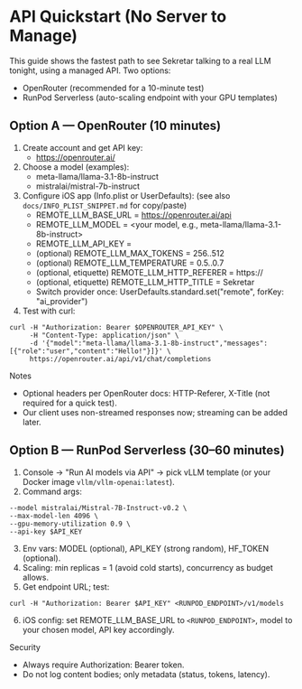 API Quickstart (No Server to Manage)
===================================

This guide shows the fastest path to see Sekretar talking to a real LLM tonight, using a managed API. Two options:
- OpenRouter (recommended for a 10-minute test)
- RunPod Serverless (auto-scaling endpoint with your GPU templates)

Option A — OpenRouter (10 minutes)
----------------------------------
1) Create account and get API key:
   - https://openrouter.ai/
2) Choose a model (examples):
   - meta-llama/llama-3.1-8b-instruct
   - mistralai/mistral-7b-instruct
3) Configure iOS app (Info.plist or UserDefaults): (see also `docs/INFO_PLIST_SNIPPET.md` for copy/paste)
   - REMOTE_LLM_BASE_URL = https://openrouter.ai/api
   - REMOTE_LLM_MODEL = <your model, e.g., meta-llama/llama-3.1-8b-instruct>
   - REMOTE_LLM_API_KEY = <your OpenRouter key>
   - (optional) REMOTE_LLM_MAX_TOKENS = 256..512
   - (optional) REMOTE_LLM_TEMPERATURE = 0.5..0.7
   - (optional, etiquette) REMOTE_LLM_HTTP_REFERER = https://<your-site-or-repo>
   - (optional, etiquette) REMOTE_LLM_HTTP_TITLE = Sekretar
   - Switch provider once: UserDefaults.standard.set("remote", forKey: "ai_provider")
4) Test with curl:
```
curl -H "Authorization: Bearer $OPENROUTER_API_KEY" \
     -H "Content-Type: application/json" \
     -d '{"model":"meta-llama/llama-3.1-8b-instruct","messages":[{"role":"user","content":"Hello!"}]}' \
     https://openrouter.ai/api/v1/chat/completions
```
Notes
- Optional headers per OpenRouter docs: HTTP-Referer, X-Title (not required for a quick test).
- Our client uses non-streamed responses now; streaming can be added later.

Option B — RunPod Serverless (30–60 minutes)
-------------------------------------------
1) Console → "Run AI models via API" → pick vLLM template (or your Docker image `vllm/vllm-openai:latest`).
2) Command args:
```
--model mistralai/Mistral-7B-Instruct-v0.2 \
--max-model-len 4096 \
--gpu-memory-utilization 0.9 \
--api-key $API_KEY
```
3) Env vars: MODEL (optional), API_KEY (strong random), HF_TOKEN (optional).
4) Scaling: min replicas = 1 (avoid cold starts), concurrency as budget allows.
5) Get endpoint URL; test:
```
curl -H "Authorization: Bearer $API_KEY" <RUNPOD_ENDPOINT>/v1/models
```
6) iOS config: set REMOTE_LLM_BASE_URL to `<RUNPOD_ENDPOINT>`, model to your chosen model, API key accordingly.

Security
- Always require Authorization: Bearer token.
- Do not log content bodies; only metadata (status, tokens, latency).
